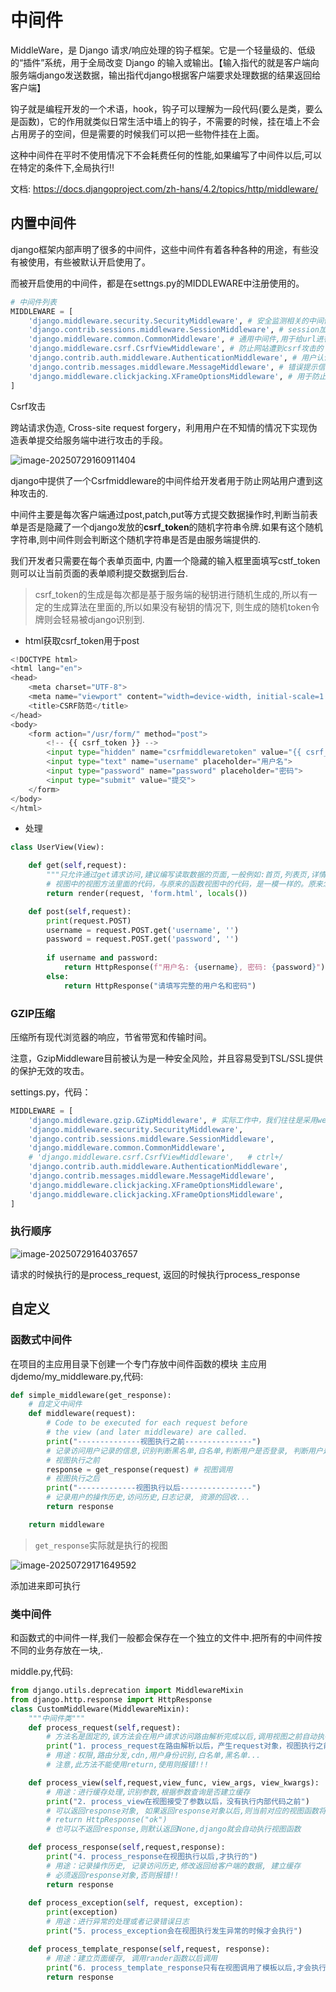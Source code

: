 # 中间件

MiddleWare，是 Django 请求/响应处理的钩子框架。它是一个轻量级的、低级的“插件”系统，用于全局改变 Django 的输入或输出。【输入指代的就是客户端向服务端django发送数据，输出指代django根据客户端要求处理数据的结果返回给客户端】

钩子就是编程开发的一个术语，hook，钩子可以理解为一段代码(要么是类，要么是函数)，它的作用就类似日常生活中墙上的钩子，不需要的时候，挂在墙上不会占用房子的空间，但是需要的时候我们可以把一些物件挂在上面。

这种中间件在平时不使用情况下不会耗费任何的性能,如果编写了中间件以后,可以在特定的条件下,全局执行!!

文档: https://docs.djangoproject.com/zh-hans/4.2/topics/http/middleware/

## 内置中间件

django框架内部声明了很多的中间件，这些中间件有着各种各种的用途，有些没有被使用，有些被默认开启使用了。

而被开启使用的中间件，都是在settngs.py的MIDDLEWARE中注册使用的。

```python
# 中间件列表
MIDDLEWARE = [
    'django.middleware.security.SecurityMiddleware', # 安全监测相关的中间件,防止页面过期, js跨站脚本攻击xss
    'django.contrib.sessions.middleware.SessionMiddleware', # session加密和读取、保存session相关
    'django.middleware.common.CommonMiddleware', # 通用中间件,用于给url进行重写，自动给URL后面加上/
    'django.middleware.csrf.CsrfViewMiddleware', # 防止网站遭到csrf攻击的
    'django.contrib.auth.middleware.AuthenticationMiddleware', # 用户认证的中间件
    'django.contrib.messages.middleware.MessageMiddleware', # 错误提示信息的中间件【提示错误信息，一次性提示】
    'django.middleware.clickjacking.XFrameOptionsMiddleware', # 用于防止点击劫持攻击的 iframe标签
]
```

 Csrf攻击

跨站请求伪造, Cross-site request forgery，利用用户在不知情的情况下实现伪造表单提交给服务端中进行攻击的手段。

![image-20250729160911404](https://picture-01-1316374204.cos.ap-beijing.myqcloud.com/lenovo-picture/202507291609598.png)

django中提供了一个Csrfmiddleware的中间件给开发者用于防止网站用户遭到这种攻击的.

中间件主要是每次客户端通过post,patch,put等方式提交数据操作时,判断当前表单是否是隐藏了一个django发放的**csrf_token**的随机字符串令牌.如果有这个随机字符串,则中间件则会判断这个随机字符串是否是由服务端提供的.

我们开发者只需要在每个表单页面中, 内置一个隐藏的输入框里面填写cstf_token则可以让当前页面的表单顺利提交数据到后台.

> csrf_token的生成是每次都是基于服务端的秘钥进行随机生成的,所以有一定的生成算法在里面的,所以如果没有秘钥的情况下, 则生成的随机token令牌则会轻易被django识别到.

+ html获取csrf_token用于post

```python
<!DOCTYPE html>
<html lang="en">
<head>
    <meta charset="UTF-8">
    <meta name="viewport" content="width=device-width, initial-scale=1.0">
    <title>CSRF防范</title>
</head>
<body>
    <form action="/usr/form/" method="post">
        <!-- {{ csrf_token }} -->
        <input type="hidden" name="csrfmiddlewaretoken" value="{{ csrf_token }}">
        <input type="text" name="username" placeholder="用户名">
        <input type="password" name="password" placeholder="密码">
        <input type="submit" value="提交">
    </form>
</body>
</html>
```

+ 处理

```python
class UserView(View):

    def get(self,request):
        """只允许通过get请求访问,建议编写读取数据的页面,一般例如:首页,列表页,详情页"""
        # 视图中的视图方法里面的代码，与原来的函数视图中的代码，是一模一样的。原来怎么写，现在还是怎么写。
        return render(request, 'form.html', locals())

    def post(self,request):
        print(request.POST)
        username = request.POST.get('username', '')
        password = request.POST.get('password', '')
        
        if username and password:
            return HttpResponse(f"用户名: {username}, 密码: {password}")
        else:
            return HttpResponse("请填写完整的用户名和密码")
```

### GZIP压缩

压缩所有现代浏览器的响应，节省带宽和传输时间。

注意，GzipMiddleware目前被认为是一种安全风险，并且容易受到TSL/SSL提供的保护无效的攻击。

settings.py，代码：

```python
MIDDLEWARE = [
    'django.middleware.gzip.GZipMiddleware', # 实际工作中，我们往往是采用web服务器（uwsgi, nginx）来实现gzip压缩
    'django.middleware.security.SecurityMiddleware',
    'django.contrib.sessions.middleware.SessionMiddleware',
    'django.middleware.common.CommonMiddleware',
    # 'django.middleware.csrf.CsrfViewMiddleware',   # ctrl+/
    'django.contrib.auth.middleware.AuthenticationMiddleware',
    'django.contrib.messages.middleware.MessageMiddleware',
    'django.middleware.clickjacking.XFrameOptionsMiddleware',
    'django.middleware.clickjacking.XFrameOptionsMiddleware',
]
```

### 执行顺序

![image-20250729164037657](https://picture-01-1316374204.cos.ap-beijing.myqcloud.com/lenovo-picture/202507291640762.png)

请求的时候执行的是process_request, 返回的时候执行process_response

## 自定义

### 函数式中间件

在项目的主应用目录下创建一个专门存放中间件函数的模块 主应用djdemo/my_middleware.py,代码:

```python
def simple_middleware(get_response):
    # 自定义中间件
    def middleware(request):
        # Code to be executed for each request before
        # the view (and later middleware) are called.
        print("--------------视图执行之前---------------")
        # 记录访问用户记录的信息,识别判断黑名单,白名单,判断用户是否登录, 判断用户是否拥有访问权限.....
        # 视图执行之前
        response = get_response(request) # 视图调用
        # 视图执行之后
        print("-------------视图执行以后----------------")
        # 记录用户的操作历史,访问历史,日志记录, 资源的回收...
        return response

    return middleware
```

>  `get_response`实际就是执行的视图

![image-20250729171649592](https://picture-01-1316374204.cos.ap-beijing.myqcloud.com/lenovo-picture/202507291716642.png)

添加进来即可执行

### 类中间件

和函数式的中间件一样,我们一般都会保存在一个独立的文件中.把所有的中间件按不同的业务存放在一块,.

middle.py,代码:

```python
from django.utils.deprecation import MiddlewareMixin
from django.http.response import HttpResponse
class CustomMiddleware(MiddlewareMixin):
    """中间件类"""
    def process_request(self,request):
        # 方法名是固定的,该方法会在用户请求访问路由解析完成以后,调用视图之前自动执行
        print("1. process_request在路由解析以后，产生request对象，视图执行之前,会执行这个方法")
        # 用途：权限,路由分发,cdn,用户身份识别,白名单,黑名单...
        # 注意,此方法不能使用return,使用则报错!!!

    def process_view(self,request,view_func, view_args, view_kwargs):
        # 用途：进行缓存处理,识别参数,根据参数查询是否建立缓存
        print("2. process_view在视图接受了参数以后，没有执行内部代码之前")
        # 可以返回response对象, 如果返回response对象以后,则当前对应的视图函数将不会被执行
        # return HttpResponse("ok")
        # 也可以不返回response,则默认返回None,django就会自动执行视图函数

    def process_response(self,request,response):
        print("4. process_response在视图执行以后,才执行的")
        # 用途：记录操作历史, 记录访问历史,修改返回给客户端的数据, 建立缓存
        # 必须返回response对象,否则报错!!
        return response
        
    def process_exception(self, request, exception):
        print(exception)
        # 用途：进行异常的处理或者记录错误日志
        print("5. process_exception会在视图执行发生异常的时候才会执行")

    def process_template_response(self,request, response):
        # 用途：建立页面缓存, 调用rander函数以后调用
        print("6. process_template_response只有在视图调用了模板以后,才会执行!!!")
        return response
```